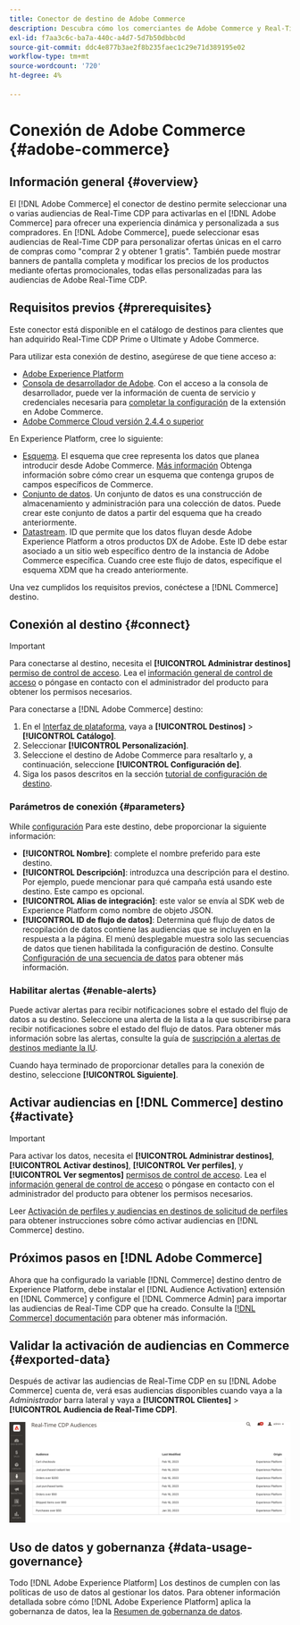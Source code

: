 ```yaml
---
title: Conector de destino de Adobe Commerce
description: Descubra cómo los comerciantes de Adobe Commerce y Real-Time CDP pueden personalizar la experiencia de compra ofreciendo promociones y contenido del sitio muy relevantes, personalizados para las audiencias de los clientes creadas y administradas dentro de Real-Time CDP.
exl-id: f7aa3c6c-ba7a-440c-a4d7-5d7b50dbbc0d
source-git-commit: ddc4e877b3ae2f8b235faec1c29e71d389195e02
workflow-type: tm+mt
source-wordcount: '720'
ht-degree: 4%

---
```


# Conexión de Adobe Commerce {#adobe-commerce}

## Información general {#overview}

El [!DNL Adobe Commerce] el conector de destino permite seleccionar una o varias audiencias de Real-Time CDP para activarlas en el [!DNL Adobe Commerce] para ofrecer una experiencia dinámica y personalizada a sus compradores. En [!DNL Adobe Commerce], puede seleccionar esas audiencias de Real-Time CDP para personalizar ofertas únicas en el carro de compras como &quot;comprar 2 y obtener 1 gratis&quot;. También puede mostrar banners de pantalla completa y modificar los precios de los productos mediante ofertas promocionales, todas ellas personalizadas para las audiencias de Adobe Real-Time CDP.

## Requisitos previos {#prerequisites}

Este conector está disponible en el catálogo de destinos para clientes que han adquirido Real-Time CDP Prime o Ultimate y Adobe Commerce.

Para utilizar esta conexión de destino, asegúrese de que tiene acceso a:

- [Adobe Experience Platform](https://experience.adobe.com/)
- [Consola de desarrollador de Adobe](https://developer.adobe.com/developer-console/docs/guides/getting-started/). Con el acceso a la consola de desarrollador, puede ver la información de cuenta de servicio y credenciales necesaria para [completar la configuración](https://experienceleague.adobe.com/docs/commerce-admin/customers/customers-menu/audience-activation.html#configure-the-extension) de la extensión en Adobe Commerce.
- [Adobe Commerce Cloud versión 2.4.4 o superior](https://business.adobe.com/products/magento/magento-commerce.html)

En Experience Platform, cree lo siguiente:

- [Esquema](../../../xdm/schema/composition.md). El esquema que cree representa los datos que planea introducir desde Adobe Commerce. [Más información](https://experienceleague.adobe.com/docs/commerce-merchant-services/data-connection/fundamentals/update-xdm.html) Obtenga información sobre cómo crear un esquema que contenga grupos de campos específicos de Commerce.
- [Conjunto de datos](../../../catalog/datasets/user-guide.md#create). Un conjunto de datos es una construcción de almacenamiento y administración para una colección de datos. Puede crear este conjunto de datos a partir del esquema que ha creado anteriormente.
- [Datastream](../../../datastreams/overview.md#create). ID que permite que los datos fluyan desde Adobe Experience Platform a otros productos DX de Adobe. Este ID debe estar asociado a un sitio web específico dentro de la instancia de Adobe Commerce específica. Cuando cree este flujo de datos, especifique el esquema XDM que ha creado anteriormente.

Una vez cumplidos los requisitos previos, conéctese a [!DNL Commerce] destino.

## Conexión al destino {#connect}

>[!IMPORTANT]
> 
>Para conectarse al destino, necesita el **[!UICONTROL Administrar destinos]** [permiso de control de acceso](/help/access-control/home.md#permissions). Lea el [información general de control de acceso](/help/access-control/ui/overview.md) o póngase en contacto con el administrador del producto para obtener los permisos necesarios.

Para conectarse a [!DNL Adobe Commerce] destino:

1. En el [Interfaz de plataforma](https://experience.adobe.com/platform/), vaya a **[!UICONTROL Destinos]** > **[!UICONTROL Catálogo]**.
1. Seleccionar **[!UICONTROL Personalización]**.
1. Seleccione el destino de Adobe Commerce para resaltarlo y, a continuación, seleccione **[!UICONTROL Configuración de]**.
1. Siga los pasos descritos en la sección [tutorial de configuración de destino](../../ui/connect-destination.md).

### Parámetros de conexión {#parameters}

While [configuración](../../ui/connect-destination.md) Para este destino, debe proporcionar la siguiente información:

- **[!UICONTROL Nombre]**: complete el nombre preferido para este destino.
- **[!UICONTROL Descripción]**: introduzca una descripción para el destino. Por ejemplo, puede mencionar para qué campaña está usando este destino. Este campo es opcional.
- **[!UICONTROL Alias de integración]**: este valor se envía al SDK web de Experience Platform como nombre de objeto JSON.
- **[!UICONTROL ID de flujo de datos]**: Determina qué flujo de datos de recopilación de datos contiene las audiencias que se incluyen en la respuesta a la página. El menú desplegable muestra solo las secuencias de datos que tienen habilitada la configuración de destino. Consulte [Configuración de una secuencia de datos](../../../datastreams/overview.md) para obtener más información.

### Habilitar alertas {#enable-alerts}

Puede activar alertas para recibir notificaciones sobre el estado del flujo de datos a su destino. Seleccione una alerta de la lista a la que suscribirse para recibir notificaciones sobre el estado del flujo de datos. Para obtener más información sobre las alertas, consulte la guía de [suscripción a alertas de destinos mediante la IU](../../ui/alerts.md).

Cuando haya terminado de proporcionar detalles para la conexión de destino, seleccione **[!UICONTROL Siguiente]**.

## Activar audiencias en [!DNL Commerce] destino {#activate}

>[!IMPORTANT]
> 
>Para activar los datos, necesita el **[!UICONTROL Administrar destinos]**, **[!UICONTROL Activar destinos]**, **[!UICONTROL Ver perfiles]**, y **[!UICONTROL Ver segmentos]** [permisos de control de acceso](/help/access-control/home.md#permissions). Lea el [información general de control de acceso](/help/access-control/ui/overview.md) o póngase en contacto con el administrador del producto para obtener los permisos necesarios.

Leer [Activación de perfiles y audiencias en destinos de solicitud de perfiles](../../ui/activate-edge-personalization-destinations.md) para obtener instrucciones sobre cómo activar audiencias en [!DNL Commerce] destino.

## Próximos pasos en [!DNL Adobe Commerce]

Ahora que ha configurado la variable [!DNL Commerce] destino dentro de Experience Platform, debe instalar el [!DNL Audience Activation] extensión en [!DNL Commerce] y configure el [!DNL Commerce Admin] para importar las audiencias de Real-Time CDP que ha creado. Consulte la [[!DNL Commerce] documentación](https://experienceleague.adobe.com/docs/commerce-admin/customers/customers-menu/audience-activation.html) para obtener más información.

## Validar la activación de audiencias en Commerce {#exported-data}

Después de activar las audiencias de Real-Time CDP en su [!DNL Adobe Commerce] cuenta de, verá esas audiencias disponibles cuando vaya a la _Administrador_ barra lateral y vaya a **[!UICONTROL Clientes]** > **[!UICONTROL Audiencia de Real-Time CDP]**.

![Panel de audiencias de Real-Time CDP](../../assets/catalog/personalization/adobe-commerce/audience-library.png)

## Uso de datos y gobernanza {#data-usage-governance}

Todo [!DNL Adobe Experience Platform] Los destinos de cumplen con las políticas de uso de datos al gestionar los datos. Para obtener información detallada sobre cómo [!DNL Adobe Experience Platform] aplica la gobernanza de datos, lea la [Resumen de gobernanza de datos](/help/data-governance/home.md).
